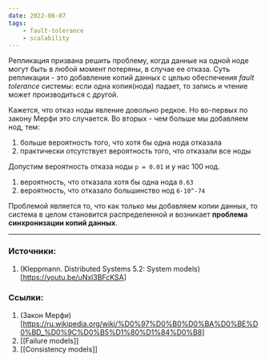 ```yaml
---
date: 2022-06-07
tags:
    - fault-tolerance
    - scalability
---
```


Репликация призвана решить проблему, когда данные на одной ноде могут быть в любой момент потеряны, в случае ее отказа. Суть репликации - это добавление копий данных с целью обеспечения *fault tolerance* системы: если одна копия(нода) падает, то запись и чтение может производиться с другой.

Кажется, что отказ ноды явление довольно редкое. Но во-первых по закону Мерфи это случается. Во вторых - чем больше мы добавляем нод, тем:
1. больше вероятность того, что хотя бы одна нода отказала
1. практически отсутствует вероятность того, что отказали все ноды

Допустим вероятность отказа ноды ```p = 0.01``` и у нас 100 нод. 
1. вероятность, что отказала хотя бы одна нода ```0.63```
1. вероятность, что отказало большинство нод ```6·10^-74```

Проблемой является то, что как только мы добавляем копии данных, то система в целом становится распределенной и возникает **проблема синхронизации копий данных**.

---

### Источники:
1. (Kleppmann. Distributed Systems 5.2: System models)[https://youtu.be/uNxl3BFcKSA]

### Ссылки:
1. (Закон Мерфи)[https://ru.wikipedia.org/wiki/%D0%97%D0%B0%D0%BA%D0%BE%D0%BD_%D0%9C%D0%B5%D1%80%D1%84%D0%B8]
1. [[Failure models]]
2. [[Consistency models]]